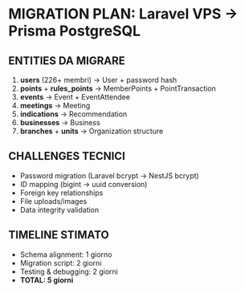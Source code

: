 # MIGRATION PLAN: Laravel VPS → Prisma PostgreSQL

## ENTITIES DA MIGRARE
1. **users** (226+ membri) → User + password hash
2. **points** + **rules_points** → MemberPoints + PointTransaction  
3. **events** → Event + EventAttendee
4. **meetings** → Meeting
5. **indications** → Recommendation
6. **businesses** → Business
7. **branches** + **units** → Organization structure

## CHALLENGES TECNICI
- Password migration (Laravel bcrypt → NestJS bcrypt)
- ID mapping (bigint → uuid conversion)
- Foreign key relationships
- File uploads/images
- Data integrity validation

## TIMELINE STIMATO
- Schema alignment: 1 giorno
- Migration script: 2 giorni  
- Testing & debugging: 2 giorni
- **TOTAL: 5 giorni**
